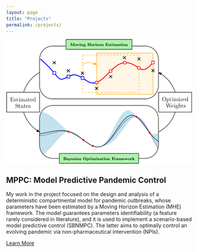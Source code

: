 ```yaml
---
layout: page
title: "Projects"
permalink: /projects/
---
```


<div class="proj-section">
    <img src="/assets/Proj1.svg" alt="Project 1">
    <div class="proj-content">
        <h2>MPPC: Model Predictive Pandemic Control</h2>
        <p>My work in the project focused on the design and analysis of a deterministic compartmental model for pandemic outbreaks,
             whose parameters have been estimated by a Moving Horizon Estimation (MHE) framework. The model guarantees parameters identifiability (a feature rarely considered in literature), and it is used to implement a scenario-based model predictive control (SBNMPC). The latter aims to optimally control an evolving pandemic via non-pharmaceutical intervention (NPIs).</p>
        <a href="https://github.com/Marcodelloro/Pandemic-System-Identification" target="_blank">Learn More</a>
</div>
